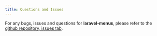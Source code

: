```yaml
---
title: Questions and Issues
---
```


For any bugs, issues and questions for __laravel-menus__, please refer to the [github repository, issues tab](https://github.com/nWidart/laravel-menus/issues). 
